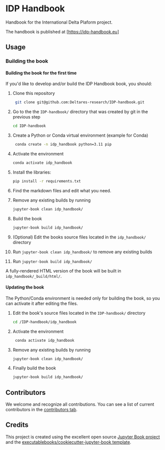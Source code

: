 # IDP Handbook

Handbook for the International Delta Plaform project.

The handbook is published at [https://idp-handbook.eu]

## Usage

### Building the book 
#### Building the book for the first time

If you'd like to develop and/or build the IDP Handbook book, you should:

1. Clone this repository
   ```bash
    git clone git@github.com:Deltares-research/IDP-handbook.git
    ```
2. Go to the the `IDP-handbook/` directory that was created by git in the previous step
   ```bash
   cd IDP-handbook
   ```
3. Create a Python or Conda virtual environment (example for Conda)
   ```bash
    conda create -n idp_handbook python=3.11 pip
    ```
4. Activate the environment
    ```bash
    conda activate idp_handbook
    ```
5. Install the libraries:
   ```bash
   pip install -r requirements.txt
   ```
6. Find the markdown files and edit what you need.
7. Remove any existing builds by running
    ```bash
   jupyter-book clean idp_handbook/
    ```
8. Build the book
    ```bash
    jupyter-book build idp_handbook/
    ```

3. (Optional) Edit the books source files located in the `idp_handbook/` directory
4. Run `jupyter-book clean idp_handbook/` to remove any existing builds
5. Run `jupyter-book build idp_handbook/`

A fully-rendered HTML version of the book will be built in `idp_handbook/_build/html/`.

#### Updating the book

The Python/Conda environment is needed only for building the book, so you can activate it after editing the files.

1. Edit the book's source files located in the `IDP-handbook/` directory
   ```bash
   cd /IDP-handbook/idp_handbook
   ```
2. Activate the environment
   ```bash
    conda activate idp_handbook
    ```
3. Remove any existing builds by running
    ```bash
   jupyter-book clean idp_handbook/
    ```
4. Finally build the book
    ```bash
   jupyter-book build idp_handbook/
    ```
## Contributors

We welcome and recognize all contributions. You can see a list of current contributors in the [contributors tab](https://github.com/Deltares-research/IDP-handbook/graphs/contributors).

## Credits

This project is created using the excellent open source [Jupyter Book project](https://jupyterbook.org/) and the [executablebooks/cookiecutter-jupyter-book template](https://github.com/executablebooks/cookiecutter-jupyter-book).
